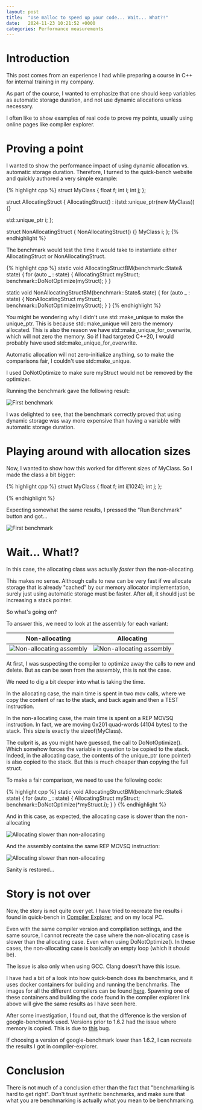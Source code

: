 ```yaml
---
layout: post
title:  "Use malloc to speed up your code... Wait... What?!"
date:   2024-11-23 10:21:52 +0000
categories: Performance measurements
---
```


# Introduction

This post comes from an experience I had while preparing a course in C++ for
internal training in my company.

As part of the course, I wanted to emphasize that one should keep variables as
automatic storage duration, and not use dynamic allocations unless necessary.

I often like to show examples of real code to prove my points, usually using
online pages like compiler explorer.

# Proving a point

I wanted to show the performance impact of using dynamic allocation vs.
automatic storage duration. Therefore, I turned to the quick-bench website
and quickly authored a very simple example:

{% highlight cpp %}
struct MyClass
{
  float f;
  int i;
  int j;
};

struct AllocatingStruct
{
  AllocatingStruct() : i(std::unique_ptr<MyClass>(new MyClass)) {}

  std::unique_ptr<MyClass> i;
};

struct NonAllocatingStruct
{
  NonAllocatingStruct() {}
  MyClass i;
};
{% endhighlight %}

The benchmark would test the time it would take to instantiate either
AllocatingStruct or NonAllocatingStruct.

{% highlight cpp %}
static void AllocatingStructBM(benchmark::State& state) {
  for (auto _ : state) {
    AllocatingStruct myStruct;
    benchmark::DoNotOptimize(myStruct);
  }
}

static void NonAllocatingStructBM(benchmark::State& state) {
  for (auto _ : state) {
    NonAllocatingStruct myStruct;
    benchmark::DoNotOptimize(myStruct);
  }
}
{% endhighlight %}

You might be wondering why I didn't use std::make_unique to make the
unique_ptr. This is because std::make_unique will zero the memory
allocated. This is also the reason we have
std::make_unique_for_overwrite, which will not zero the memory. So
if I had targeted C++20, I would probably have used
std::make_unique_for_overwrite.

Automatic allocation will not zero-initialize anything, so to make
the comparisons fair, I couldn't use std::make_unique.

I used DoNotOptimize to make sure myStruct would not be removed
by the optimizer.

Running the benchmark gave the following result:

![First benchmark](/assets/2024-11-23-use-malloc-to-speed-up-your-code-wait-what/benchmark1.png)

I was delighted to see, that the benchmark correctly proved that using dynamic
storage was way more expensive than having a variable with automatic storage
duration.

# Playing around with allocation sizes

Now, I wanted to show how this worked for different sizes of MyClass. So I
made the class a bit bigger:

{% highlight cpp %}
struct MyClass
{
  float f;
  int i[1024];
  int j;
};

{% endhighlight %}

Expecting somewhat the same results, I pressed the "Run Benchmark" button
and got...

![First benchmark](/assets/2024-11-23-use-malloc-to-speed-up-your-code-wait-what/benchmark2.png)

# Wait... What!?

In this case, the allocating class was actually _faster_ than the non-allocating.

This makes no sense. Although calls to new can be very fast if we allocate
storage that is already "cached" by our memory allocator implementation,
surely just using automatic storage must be faster. After all, it should
just be increasing a stack pointer.

So what's going on?

To answer this, we need to look at the assembly for each variant:

Non-allocating             |  Allocating
:-------------------------:|:-------------------------:
![Non-allocating assembly](/assets/2024-11-23-use-malloc-to-speed-up-your-code-wait-what/NonAllocatingStructBM.png) | ![Non-allocating assembly](/assets/2024-11-23-use-malloc-to-speed-up-your-code-wait-what/AllocatingStructBM.png)

At first, I was suspecting the compiler to optimize away the calls to new and
delete. But as can be seen from the assembly, this is not the case.

We need to dig a bit deeper into what is taking the time.

In the allocating case, the main time is spent in two mov calls, where we copy
the content of rax to the stack, and back again and then a TEST instruction.

In the non-allocating case, the main time is spent on a REP MOVSQ instruction.
In fact, we are moving 0x201 quad-words (4104 bytes) to the stack. This size
is exactly the sizeof(MyClass).

The culprit is, as you might have guessed, the call to DoNotOptimize(). Which
somehow forces the variable in question to be copied to the stack. Indeed, in
the allocating case, the contents of the unique_ptr (one pointer) is also
copied to the stack. But this is much cheaper than copying the full struct.

To make a fair comparison, we need to use the following code:

{% highlight cpp %}
static void AllocatingStructBM(benchmark::State& state) {
  for (auto _ : state) {
    AllocatingStruct myStruct;
    benchmark::DoNotOptimize(*myStruct.i);
  }
}
{% endhighlight %}

And in this case, as expected, the allocating case is slower than the
non-allocating

![Allocating slower than non-allocating](/assets/2024-11-23-use-malloc-to-speed-up-your-code-wait-what/saneresults.png)

And the assembly contains the same REP MOVSQ instruction:

![Allocating slower than non-allocating](/assets/2024-11-23-use-malloc-to-speed-up-your-code-wait-what/FixedAllocatingStructBM.png)

Sanity is restored...

# Story is not over

Now, the story is not quite over yet. I have tried to recreate the results i
found in quick-bench in [Compiler Explorer](https://godbolt.org/z/sG9fYenYd),
and on my local PC.

Even with the same compiler version and compilation settings, and the same
source, I cannot recreate the case where the non-allocating case is slower
than the allocating case. Even when using DoNotOptimize(). In these cases,
the non-allocating case is basically an empty loop (which it should be).

The issue is also only when using GCC. Clang doesn't have this issue.

I have had a bit of a look into how quick-bench does its benchmarks, and it
uses docker containers for building and running the benchmarks. The images
for all the different compilers can be found
[here](https://hub.docker.com/r/fredtingaud/quick-bench/tags). Spawning one
of these containers and building the code found in the compiler explorer
link above will give the same results as I have seen here.

After some investigation, I found out, that the difference is the version of
google-benchmark used. Versions prior to 1.6.2 had the issue where memory is
copied. This is due to [this](https://github.com/google/benchmark/issues/1340)
bug.

If choosing a version of google-benchmark lower than 1.6.2, I can recreate the
results I got in compiler-explorer.

# Conclusion

There is not much of a conclusion other than the fact that "benchmarking is hard
to get right". Don't trust synthetic benchmarks, and make sure that what you
are benchmarking is actually what you mean to be benchmarking.